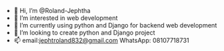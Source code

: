 - 👋 Hi, I’m @Roland-Jephtha
- 👀 I’m interested in web development
- 🌱 I’m currently using python and Django for backend web development
- 💞️ I’m looking to create python and Django project
- 📫 email:jephtroland832@gmail.com
     WhatsApp: 08107718731

<!---
Roland-Jephtha/Roland-Jephtha is a ✨ special ✨ repository because its `README.md` (this file) appears on your GitHub profile.
You can click the Preview link to take a look at your changes.
--->
